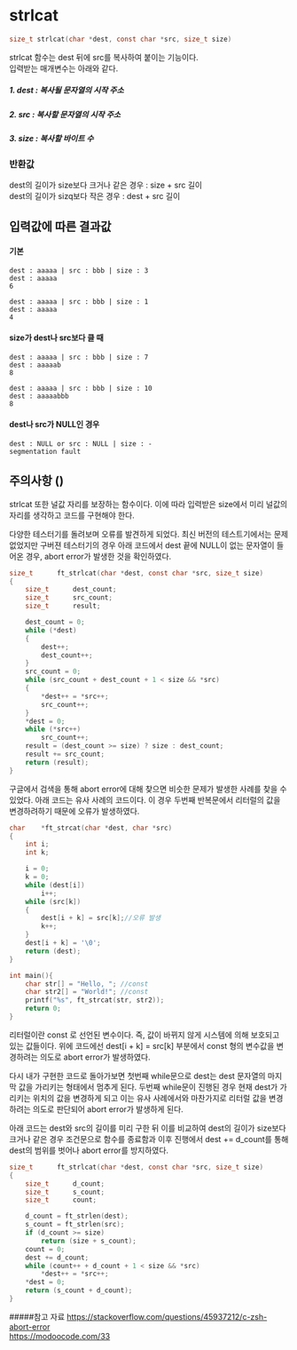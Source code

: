 # strlcat
```c
size_t strlcat(char *dest, const char *src, size_t size)
```

strlcat 함수는 dest 뒤에 src를 복사하여 붙이는 기능이다.<br/>
입력받는 매개변수는 아래와 같다.<br/>

##### 1. dest : 복사될 문자열의 시작 주소
##### 2. src  : 복사할 문자열의 시작 주소
##### 3. size : 복사할 바이트 수

### 반환값
dest의 길이가 size보다 크거나 같은 경우 : size + src 길이<br/>
dest의 길이가 sizq보다 작은 경우 : dest + src 길이

## 입력값에 따른 결과값
#### 기본
```
dest : aaaaa | src : bbb | size : 3
dest : aaaaa
6

dest : aaaaa | src : bbb | size : 1
dest : aaaaa
4
```
#### size가 dest나 src보다 클 때
```
dest : aaaaa | src : bbb | size : 7
dest : aaaaab
8

dest : aaaaa | src : bbb | size : 10
dest : aaaaabbb
8
```
#### dest나 src가 NULL인 경우
```
dest : NULL or src : NULL | size : -
segmentation fault
```
## 주의사항 ()
strlcat 또한 널값 자리를 보장하는 함수이다. 이에 따라 입력받은 size에서 미리 널값의 자리를 생각하고 코드를 구현해야 한다.<br/>

다양한 테스터기를 돌려보며 오류를 발견하게 되었다. 최신 버전의 테스트기에서는 문제 없었지만 구버젼 테스터기의 경우 아래 코드에서 dest 끝에 NULL이 없는 문자열이 들어온 경우, abort error가 발생한 것을 확인하였다.
```c
size_t		ft_strlcat(char *dest, const char *src, size_t size)
{
	size_t		dest_count;
	size_t		src_count;
	size_t		result;

	dest_count = 0;
	while (*dest)
	{
		dest++;
		dest_count++;
	}
	src_count = 0;
	while (src_count + dest_count + 1 < size && *src)
	{
		*dest++ = *src++;
		src_count++;
	}
	*dest = 0;
	while (*src++)
		src_count++;
	result = (dest_count >= size) ? size : dest_count;
	result += src_count;
	return (result);
}
```
구글에서 검색을 통해 abort error에 대해 찾으면 비슷한 문제가 발생한 사례를 찾을 수 있었다. 아래 코드는 유사 사례의 코드이다. 이 경우 두번째 반복문에서 리터럴의 값을 변경하려하기 때문에 오류가 발생하였다.
```c
char    *ft_strcat(char *dest, char *src)
{
    int i;
    int k;

    i = 0;
    k = 0;
    while (dest[i])
        i++;
    while (src[k])
    {
        dest[i + k] = src[k];//오류 발생
        k++;
    }
    dest[i + k] = '\0';
    return (dest);
}

int main(){
    char str[] = "Hello, "; //const
    char str2[] = "World!"; //const
    printf("%s", ft_strcat(str, str2));
    return 0;
}
```
리터럴이란 const 로 선언된 변수이다. 즉, 값이 바뀌지 않게 시스템에 의해 보호되고 있는 값들이다. 위에 코드에선  dest[i + k] = src[k] 부분에서 const 형의 변수값을 변경하려는 의도로 abort error가 발생하였다.<br/>

다시 내가 구현한 코드로 돌아가보면 첫번째 while문으로 dest는 dest 문자열의 마지막 값을 가리키는 형태에서 멈추게 된다. 두번째 while문이 진행된 경우 현재 dest가 가리키는 위치의 값을 변경하게 되고 이는 유사 사례에서와 마찬가지로 리터럴 값을 변경하려는 의도로 판단되어 abort error가 발생하게 된다.<br/>

아래 코드는 dest와 src의 길이를 미리 구한 뒤 이를 비교하여 dest의 길이가 size보다 크거나 같은 경우 조건문으로 함수를 종료함과 이후 진행에서 dest += d_count를 통해 dest의 범위를 벗어나 abort error를 방지하였다.
```c
size_t		ft_strlcat(char *dest, const char *src, size_t size)
{
	size_t		d_count;
	size_t		s_count;
	size_t		count;

	d_count = ft_strlen(dest);
	s_count = ft_strlen(src);
	if (d_count >= size)
		return (size + s_count);
	count = 0;
	dest += d_count;
	while (count++ + d_count + 1 < size && *src)
		*dest++ = *src++;
	*dest = 0;
	return (s_count + d_count);
}
```

#####참고 자료
https://stackoverflow.com/questions/45937212/c-zsh-abort-error<br/>
https://modoocode.com/33
